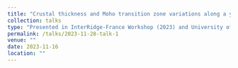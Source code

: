 ```yaml
---
title: "Crustal thickness and Moho transition zone variations along a young ridge segment at 9°N East Pacific Rise"
collection: talks
type: "Presented in InterRidge-France Workshop (2023) and University of Southampton (2023)"
permalink: /talks/2023-11-28-talk-1
venue: ""
date: 2023-11-16
location: ""
---
```

